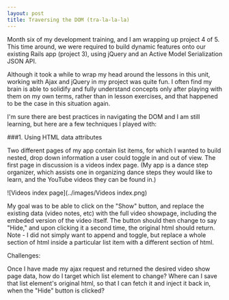 ```yaml
---
layout: post
title: Traversing the DOM (tra-la-la-la)
---
```


Month six of my development training, and I am wrapping up project 4 of 5.  This time around, we were required to build dynamic features onto our existing Rails app (project 3), using jQuery and an Active Model Serialization JSON API.  

Although it took a while to wrap my head around the lessons in this unit, working with Ajax and jQuery in my project was quite fun.  I often find my brain is able to solidify and fully understand concepts only after playing with them on my own terms, rather than in lesson exercises, and that happened to be the case in this situation again.  

I'm sure there are best practices in navigating the DOM and I am still learning, but here are a few techniques I played with:

###1.  Using HTML data attributes

Two different pages of my app contain list items, for which I wanted to build nested, drop down information a user could toggle in and out of view.  The first page in discussion is a videos index page.  (My app is a dance step organizer, which assists one in organizing dance steps they would like to learn, and the YouTube videos they can be found in.)


![Videos index page](../images/Videos index.png)

My goal was to be able to click on the "Show" button, and replace the existing data (video notes, etc) with the full video showpage, including the embeded version of the video itself.  The button should then change to say "Hide," and upon clicking it a second time, the original html should return.  Note - I did not simply want to append and toggle, but replace a whole section of html inside a particular list item with a different section of html.  

Challenges:

Once I have made my ajax request and returned the desired video show page data, how do I target which list element to change? 
Where can I save that list element's original html, so that I can fetch it and inject it back in, when the "Hide" button is clicked?






